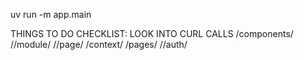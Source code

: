 <!-- ENSIGHT BACKEND -->

<!-- UV SERVER START -->

uv run -m app.main

<!-- SWAGGER ENDPOINT -->
<!-- http://localhost:8000/docs -->

THINGS TO DO CHECKLIST:
LOOK INTO CURL CALLS
/components/
//module/
//page/
/context/
/pages/
//auth/
